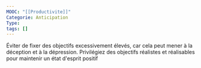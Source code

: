 ```yaml
---
MOOC: "[[Productivite]]"
Categorie: Anticipation
Type: 
tags: []
---
```

Éviter de fixer des objectifs excessivement élevés, car cela peut mener à la déception et à la dépression. Privilégiez des objectifs réalistes et réalisables pour maintenir un état d'esprit positif